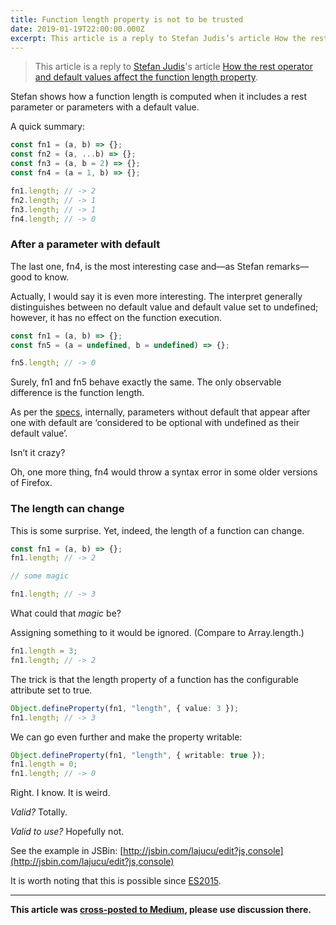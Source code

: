 ```yaml
---
title: Function length property is not to be trusted
date: 2019-01-19T22:00:00.000Z
excerpt: This article is a reply to Stefan Judis’s article How the rest operator and default values affect the function length property.
---
```


> This article is a reply to [Stefan Judis](https://medium.com/u/c3a0319fab53)'s article [How the rest operator and default values affect the function length property](https://www.stefanjudis.com/today-i-learned/how-the-rest-operator-and-default-values-affect-the-function-length-property/).

Stefan shows how a function length is computed when it includes a rest parameter or parameters with a default value.

A quick summary:

```ts
const fn1 = (a, b) => {};
const fn2 = (a, ...b) => {};
const fn3 = (a, b = 2) => {};
const fn4 = (a = 1, b) => {};

fn1.length; // -> 2
fn2.length; // -> 1
fn3.length; // -> 1
fn4.length; // -> 0
```

### After a parameter with default

The last one, fn4, is the most interesting case and—as Stefan remarks—good to know.

Actually, I would say it is even more interesting. The interpret generally distinguishes between no default value and default value set to undefined; however, it has no effect on the function execution.

```ts
const fn1 = (a, b) => {};
const fn5 = (a = undefined, b = undefined) => {};

fn5.length; // -> 0
```

Surely, fn1 and fn5 behave exactly the same. The only observable difference is the function length.

As per the [specs](https://www.ecma-international.org/ecma-262/6.0/#sec-function-definitions-static-semantics-expectedargumentcount), internally, parameters without default that appear after one with default are ‘considered to be optional with undefined as their default value’.

Isn’t it crazy?

Oh, one more thing, fn4 would throw a syntax error in some older versions of Firefox.

### The length can change

This is some surprise. Yet, indeed, the length of a function can change.

```ts
const fn1 = (a, b) => {};
fn1.length; // -> 2

// some magic

fn1.length; // -> 3
```

What could that _magic_ be?

Assigning something to it would be ignored. (Compare to Array.length.)

```ts
fn1.length = 3;
fn1.length; // -> 2
```

The trick is that the length property of a function has the configurable attribute set to true.

```ts
Object.defineProperty(fn1, "length", { value: 3 });
fn1.length; // -> 3
```

We can go even further and make the property writable:

```ts
Object.defineProperty(fn1, "length", { writable: true });
fn1.length = 0;
fn1.length; // -> 0
```

Right. I know. It is weird.

_Valid?_ Totally.

_Valid to use?_ Hopefully not.

See the example in JSBin: [http://jsbin.com/lajucu/edit?js,console](http://jsbin.com/lajucu/edit?js,console)

It is worth noting that this is possible since [ES2015](https://www.ecma-international.org/ecma-262/6.0/#sec-function-instances-length).

---

**This article was [cross-posted to Medium](https://medium.com/@robinpokorny/function-length-property-is-not-to-be-trusted-27c3b2d468d5), please use discussion there.**

